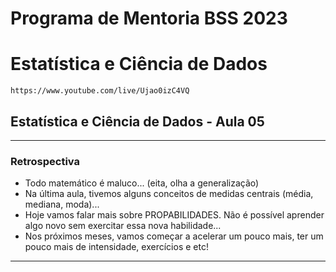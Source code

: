 # Programa de Mentoria BSS 2023
# Estatística e Ciência de Dados

``` https://www.youtube.com/live/Ujao0izC4VQ ```

## Estatística e Ciência de Dados - Aula 05

___

### Retrospectiva

- Todo matemático é maluco... (eita, olha a generalização)
- Na última aula, tivemos alguns conceitos de medidas centrais (média, mediana, moda)...
- Hoje vamos falar mais sobre PROPABILIDADES. Não é possível aprender algo novo sem exercitar essa nova habilidade...
- Nos próximos meses, vamos começar a acelerar um pouco mais, ter um pouco mais de intensidade, exercícios e etc!

___

